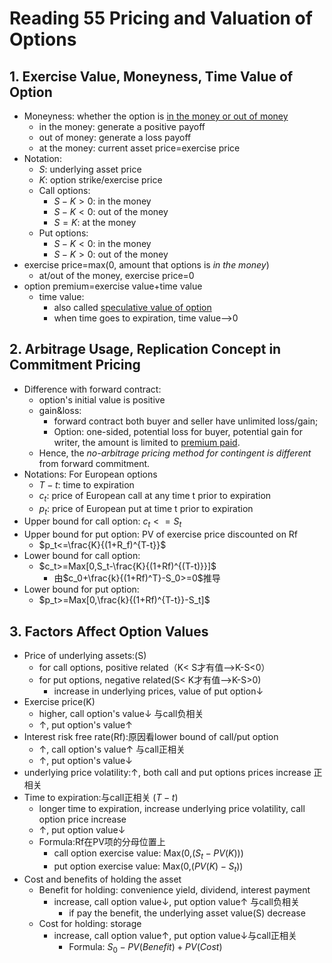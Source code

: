 # Reading 55 Pricing and Valuation of Options

## 1. Exercise Value, Moneyness, Time Value of Option

- Moneyness: whether the option is <u>in the money or out of money</u>
  - in the money: generate a positive payoff
  - out of money: generate a loss payoff
  - at the money: current asset price=exercise price
- Notation:
  - $S$: underlying asset price
  - $K$: option strike/exercise price
  - Call options:
    - $S-K>0$: in the money
    - $S-K<0$: out of the money
    - $S=K$: at the money
  - Put options:
    - $S-K<0$: in the money
    - $S-K>0$: out of the money
- exercise price=max(0, amount that options is *in the money*)
  - at/out of the money, exercise price=0
- option premium=exercise value+time value
  - time value:
    - also called <u>speculative value of option</u>
    - when time goes to expiration, time value-->0

## 2. Arbitrage Usage, Replication Concept in Commitment Pricing

- Difference with forward contract:
  - option's initial value is positive
  - gain&loss:
    - forward contract both buyer and seller have unlimited loss/gain; 
    - Option: one-sided, potential loss for buyer, potential gain for writer, the amount is limited to <u>premium paid</u>.
  - Hence, the *no-arbitrage pricing method for contingent is different* from forward commitment.
- Notations: For European options
  - $T-t$: time to expiration
  - $c_t$: price of European call at any time t prior to expiration
  - $p_t$: price of European put at time t prior to expiration
- Upper bound for call option: $c_t<=S_t$
- Upper bound for put option: PV of exercise price discounted on Rf
  - $p_t<=\frac{K}{(1+R_f)^{T-t}}$
- Lower bound for call option:
  - $c_t>=Max[0,S_t-\frac{K}{(1+Rf)^{(T-t)}}]$
    - 由$c_0+\frac{k}{(1+Rf)^T}-S_0>=0$推导
- Lower bound for put option:
  - $p_t>=Max[0,\frac{k}{(1+Rf)^{T-t}}-S_t]$

## 3. Factors Affect Option Values

- Price of underlying assets:(S)
  - for call options, positive related（K< S才有值-->K-S<0）
  - for put options, negative related(S< K才有值-->K-S>0)
    - increase in underlying prices, value of put option↓
- Exercise price(K)
  - higher, call option's value↓  与call负相关
  - ↑, put option's value↑
- Interest risk free rate(Rf):原因看lower bound of call/put option
  - ↑, call option's value↑ 与call正相关
  - ↑, put option's value↓
- underlying price volatility:↑, both call and put options prices increase 正相关
- Time to expiration:与call正相关 ($T-t$)
  - longer time to expiration, increase underlying price volatility, call option price increase
  - ↑, put option value↓
  - Formula:Rf在PV项的分母位置上
    - call option exercise value: Max(0,($S_t-PV(K)$))
    - put option exercise value: Max(0,($PV(K)-S_t$))
- Cost and benefits of holding the asset
  - Benefit for holding: convenience yield, dividend, interest payment
    - increase, call option value↓, put option value↑ 与call负相关
      - if pay the benefit, the underlying asset value(S) decrease
  - Cost for holding: storage
    - increase, call option value↑, put option value↓与call正相关
      - Formula: $S_0-PV(Benefit)+PV(Cost)$